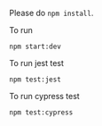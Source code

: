 Please do `npm install`.

To run

`npm start:dev`

To run jest test

`npm test:jest`

To run cypress test

`npm test:cypress`
